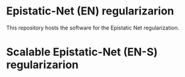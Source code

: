 # Epistatic-Net (EN) regularizarion
This repository hosts the software for the Epistatic Net regularization.


# Scalable Epistatic-Net (EN-S) regularizarion

